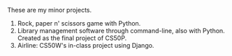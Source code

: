 These are my minor projects.

1. Rock, paper n' scissors game with Python.
2. Library management software through command-line, also with Python. Created as the final project of CS50P.
3. Airline: CS50W's in-class project using Django.
